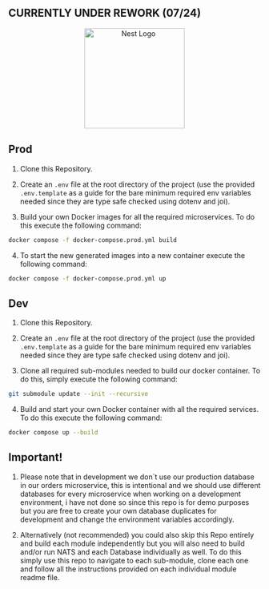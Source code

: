 ## CURRENTLY UNDER REWORK (07/24)

<p align="center">
  <a href="http://nestjs.com/" target="blank"><img src="https://nestjs.com/img/logo-small.svg" width="200" alt="Nest Logo" /></a>
</p>

## Prod

1. Clone this Repository.

2. Create an `.env` file at the root directory of the project (use the provided `.env.template` as a guide for the bare minimum required env variables needed since they are type safe checked using dotenv and joi).

3. Build your own Docker images for all the required microservices. To do this execute the following command: 
```bash
docker compose -f docker-compose.prod.yml build
```

4. To start the new generated images into a new container execute the following command: 
```bash
docker compose -f docker-compose.prod.yml up
```

## Dev

1. Clone this Repository.

2. Create an `.env` file at the root directory of the project (use the provided `.env.template` as a guide for the bare minimum required env variables needed since they are type safe checked using dotenv and joi).

3. Clone all required sub-modules needed to build our docker container. To do this, simply execute the following command: 
```bash
git submodule update --init --recursive
```

4. Build and start your own Docker container with all the required services. To do this execute the following command: 
```bash
docker compose up --build
```

## Important!

1. Please note that in development we don`t use our production database in our orders microservice, this is intentional and we should use different databases for every microservice when working on a development environment, i have not done so since this repo is for demo purposes but you are free to create your own database duplicates for development and change the environment variables accordingly.

2. Alternatively (not recommended) you could also skip this Repo entirely and build each module independently but you will also need to build and/or run NATS and each Database individually as well. To do this simply use this repo to navigate to each sub-module, clone each one and follow all the instructions provided on each individual module readme file.